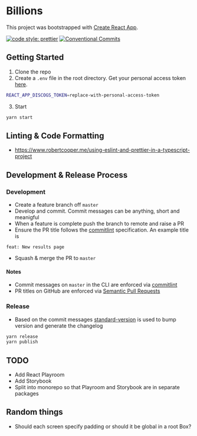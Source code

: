 # Billions

This project was bootstrapped with [Create React App](https://github.com/facebook/create-react-app).

[![code style: prettier](https://img.shields.io/badge/code_style-prettier-ff69b4.svg?style=flat-square)](https://github.com/prettier/prettier)
[![Conventional Commits](https://img.shields.io/badge/Conventional%20Commits-1.0.0-yellow.svg)](https://conventionalcommits.org)

## Getting Started

1. Clone the repo
2. Create a `.env` file in the root directory. Get your personal access token [here](https://www.discogs.com/settings/developers).

```bash
REACT_APP_DISCOGS_TOKEN=replace-with-personal-access-token
```

3. Start

```bash
yarn start
```

## Linting & Code Formatting

- https://www.robertcooper.me/using-eslint-and-prettier-in-a-typescript-project

## Development & Release Process

### Development

- Create a feature branch off `master`
- Develop and commit. Commit messages can be anything, short and meanigful
- When a feature is complete push the branch to remote and raise a PR
- Ensure the PR title follows the [commitlint](https://github.com/conventional-changelog/commitlint) specification. An example title is

```
feat: New results page
```

- Squash & merge the PR to `master`

#### Notes

- Commit messages on `master` in the CLI are enforced via [commitlint](https://github.com/conventional-changelog/commitlint)
- PR titles on GitHub are enforced via [Semantic Pull Requests](https://github.com/zeke/semantic-pull-requests)

### Release

- Based on the commit messages [standard-version](https://github.com/conventional-changelog/standard-version) is used to bump version and generate the changelog

```bash
yarn release
yarn publish
```

## TODO

- Add React Playroom
- Add Storybook
- Split into monorepo so that Playroom and Storybook are in separate packages

## Random things

- Should each screen specify padding or should it be global in a root Box?
